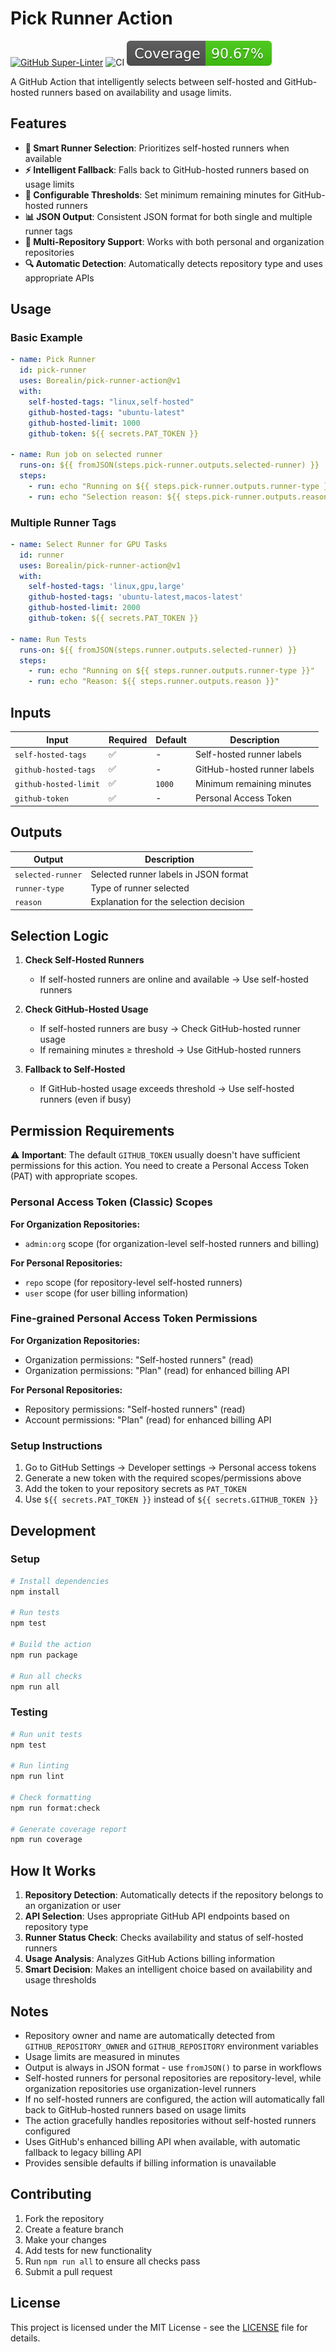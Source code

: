 # Pick Runner Action

[![GitHub Super-Linter](https://github.com/Borealin/pick-runner-action/actions/workflows/linter.yml/badge.svg)](https://github.com/super-linter/super-linter)
![CI](https://github.com/Borealin/pick-runner-action/actions/workflows/ci.yml/badge.svg)
[![Coverage](./badges/coverage.svg)](./badges/coverage.svg)

A GitHub Action that intelligently selects between self-hosted and GitHub-hosted
runners based on availability and usage limits.

## Features

- **🎯 Smart Runner Selection**: Prioritizes self-hosted runners when available
- **⚡ Intelligent Fallback**: Falls back to GitHub-hosted runners based on
  usage limits
- **🔧 Configurable Thresholds**: Set minimum remaining minutes for
  GitHub-hosted runners
- **📊 JSON Output**: Consistent JSON format for both single and multiple runner
  tags
- **🏢 Multi-Repository Support**: Works with both personal and organization
  repositories
- **🔍 Automatic Detection**: Automatically detects repository type and uses
  appropriate APIs

## Usage

### Basic Example

```yaml
- name: Pick Runner
  id: pick-runner
  uses: Borealin/pick-runner-action@v1
  with:
    self-hosted-tags: "linux,self-hosted"
    github-hosted-tags: "ubuntu-latest"
    github-hosted-limit: 1000
    github-token: ${{ secrets.PAT_TOKEN }}

- name: Run job on selected runner
  runs-on: ${{ fromJSON(steps.pick-runner.outputs.selected-runner) }}
  steps:
    - run: echo "Running on ${{ steps.pick-runner.outputs.runner-type }}"
    - run: echo "Selection reason: ${{ steps.pick-runner.outputs.reason }}"
```

### Multiple Runner Tags

```yaml
- name: Select Runner for GPU Tasks
  id: runner
  uses: Borealin/pick-runner-action@v1
  with:
    self-hosted-tags: 'linux,gpu,large'
    github-hosted-tags: 'ubuntu-latest,macos-latest'
    github-hosted-limit: 2000
    github-token: ${{ secrets.PAT_TOKEN }}

- name: Run Tests
  runs-on: ${{ fromJSON(steps.runner.outputs.selected-runner) }}
  steps:
    - run: echo "Running on ${{ steps.runner.outputs.runner-type }}"
    - run: echo "Reason: ${{ steps.runner.outputs.reason }}"
```

## Inputs

| Input                 | Required | Default | Description                 |
| --------------------- | -------- | ------- | --------------------------- |
| `self-hosted-tags`    | ✅       | -       | Self-hosted runner labels   |
| `github-hosted-tags`  | ✅       | -       | GitHub-hosted runner labels |
| `github-hosted-limit` | ✅       | `1000`  | Minimum remaining minutes   |
| `github-token`        | ✅       | -       | Personal Access Token       |

## Outputs

| Output            | Description                            |
| ----------------- | -------------------------------------- |
| `selected-runner` | Selected runner labels in JSON format  |
| `runner-type`     | Type of runner selected                |
| `reason`          | Explanation for the selection decision |

## Selection Logic

1. **Check Self-Hosted Runners**
   - If self-hosted runners are online and available → Use self-hosted runners

2. **Check GitHub-Hosted Usage**
   - If self-hosted runners are busy → Check GitHub-hosted runner usage
   - If remaining minutes ≥ threshold → Use GitHub-hosted runners

3. **Fallback to Self-Hosted**
   - If GitHub-hosted usage exceeds threshold → Use self-hosted runners (even if
     busy)

## Permission Requirements

⚠️ **Important**: The default `GITHUB_TOKEN` usually doesn't have sufficient
permissions for this action. You need to create a Personal Access Token (PAT)
with appropriate scopes.

### Personal Access Token (Classic) Scopes

**For Organization Repositories:**

- `admin:org` scope (for organization-level self-hosted runners and billing)

**For Personal Repositories:**

- `repo` scope (for repository-level self-hosted runners)
- `user` scope (for user billing information)

### Fine-grained Personal Access Token Permissions

**For Organization Repositories:**

- Organization permissions: "Self-hosted runners" (read)
- Organization permissions: "Plan" (read) for enhanced billing API

**For Personal Repositories:**

- Repository permissions: "Self-hosted runners" (read)
- Account permissions: "Plan" (read) for enhanced billing API

### Setup Instructions

1. Go to GitHub Settings → Developer settings → Personal access tokens
2. Generate a new token with the required scopes/permissions above
3. Add the token to your repository secrets as `PAT_TOKEN`
4. Use `${{ secrets.PAT_TOKEN }}` instead of `${{ secrets.GITHUB_TOKEN }}`

## Development

### Setup

```bash
# Install dependencies
npm install

# Run tests
npm test

# Build the action
npm run package

# Run all checks
npm run all
```

### Testing

```bash
# Run unit tests
npm test

# Run linting
npm run lint

# Check formatting
npm run format:check

# Generate coverage report
npm run coverage
```

## How It Works

1. **Repository Detection**: Automatically detects if the repository belongs to
   an organization or user
2. **API Selection**: Uses appropriate GitHub API endpoints based on repository
   type
3. **Runner Status Check**: Checks availability and status of self-hosted
   runners
4. **Usage Analysis**: Analyzes GitHub Actions billing information
5. **Smart Decision**: Makes an intelligent choice based on availability and
   usage thresholds

## Notes

- Repository owner and name are automatically detected from
  `GITHUB_REPOSITORY_OWNER` and `GITHUB_REPOSITORY` environment variables
- Usage limits are measured in minutes
- Output is always in JSON format - use `fromJSON()` to parse in workflows
- Self-hosted runners for personal repositories are repository-level, while
  organization repositories use organization-level runners
- If no self-hosted runners are configured, the action will automatically fall
  back to GitHub-hosted runners based on usage limits
- The action gracefully handles repositories without self-hosted runners
  configured
- Uses GitHub's enhanced billing API when available, with automatic fallback to
  legacy billing API
- Provides sensible defaults if billing information is unavailable

## Contributing

1. Fork the repository
2. Create a feature branch
3. Make your changes
4. Add tests for new functionality
5. Run `npm run all` to ensure all checks pass
6. Submit a pull request

## License

This project is licensed under the MIT License - see the [LICENSE](LICENSE) file
for details.
